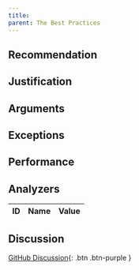 ```yaml
---
title: 
parent: The Best Practices
---
```


## Recommendation

## Justification

## Arguments

## Exceptions

## Performance

## Analyzers

| ID | Name | Value
|:-|:-|:-|


## Discussion

[GitHub Discussion](){: .btn .btn-purple }